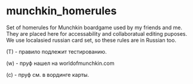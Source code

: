 # munchkin_homerules
Set of homerules for Munchkin boardgame used by my friends and me. They are placed here for accessability and collaboratual editing puposes. We use localasied russian card set, so these rules are in Russian too. 

(T) - правило подлежит тестированию. 

(w) - пруф нашел на worldofmunchkin.com

(c) - пруф см. в вординге карты.
